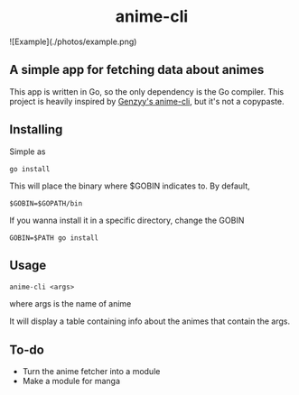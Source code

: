 <div style="text-align:center">
<h1>anime-cli</h1>
</div>
![Example](./photos/example.png)

## A simple app for fetching data about animes

This app is written in Go, so the only dependency is the Go compiler. 
This project is heavily inspired by [Genzyy's anime-cli](https://github.com/genzyy/anime-cli), but it's not a copypaste.

## Installing
Simple as 
```
go install
```

This will place the binary where $GOBIN indicates to.
By default,
```
$GOBIN=$GOPATH/bin 
```

If you wanna install it in a specific directory, change the GOBIN
```
GOBIN=$PATH go install
```

## Usage

```
anime-cli <args>
```
where args is the name of anime

It will display a table containing info about the animes that contain the args.

## To-do

- Turn the anime fetcher into a module
- Make a module for manga